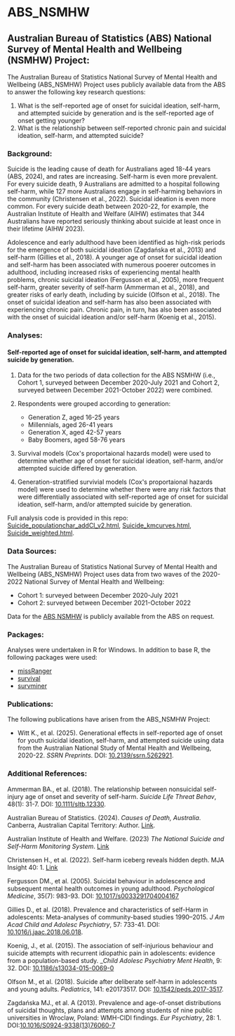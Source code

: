 # ABS_NSMHW
## Australian Bureau of Statistics (ABS) National Survey of Mental Health and Wellbeing (NSMHW) Project:
The Australian Bureau of Statistics National Survey of Mental Health and Wellbeing (ABS_NSMHW) Project uses publicly available data from the ABS to answer the following key research questions:

1. What is the self-reported age of onset for suicidal ideation, self-harm, and attempted suicide by generation and is the self-reported age of onset getting younger?
2. What is the relationship between self-reported chronic pain and suicidal ideation, self-harm, and attempted suicide?



### Background:
Suicide is the leading cause of death for Australians aged 18-44 years (ABS, 2024), and rates are increasing. Self-harm is even more prevalent. For every suicide death, 9 Australians are admitted to a hospital following self-harm, while 127 more Australians engage in self-harming behaviors in the community (Christensen et al., 2022). Suicidal ideation is even more common. For every suicide death between 2020-22, for example, the Australian Institute of Health and Welfare (AIHW) estimates that 344 Australians have reported seriously thinking about suicide at least once in their lifetime (AIHW 2023).

Adolescence and early adulthood have been identified as high-risk periods for the emergence of both suicidal ideation (Zagdańska et al., 2013) and self-harm (Gillies et al., 2018). A younger age of onset for suicidal ideation and self-harm has been associated with numerous pooerer outcomes in adulthood, including increased risks of experiencing mental health problems, chronic suicidal ideation (Fergusson et al., 2005), more frequent self-harm, greater severity of self-harm (Ammerman et al., 2018), and greater risks of early death, including by suicide (Olfson et al., 2018). The onset of suicidal ideation and self-harm has also been associated with experiencing chronic pain. Chronic pain, in turn, has also been associated with the onset of suicidal ideation and/or self-harm (Koenig et al., 2015).



### Analyses:
#### Self-reported age of onset for suicidal ideation, self-harm, and attempted suicide by generation.
1. Data for the two periods of data collection for the ABS NSMHW (i.e., Cohort 1, surveyed between December 2020-July 2021 and Cohort 2, surveyed between December 2021-October 2022) were combined.
   
2. Respondents were grouped according to generation:
   * Generation Z, aged 16-25 years
   * Millennials, aged 26-41 years
   * Generation X, aged 42-57 years
   * Baby Boomers, aged 58-76 years

3. Survival models (Cox's proportaional hazards model) were used to determine whether age of onset for suicidal ideation, self-harm, and/or attempted suicide differed by generation.

4. Generation-stratified survivial models (Cox's proportaional hazards model) were used to determine whether there were any risk factors that were differentially associated with self-reported age of onset for suicidal ideation, self-harm, and/or attempted suicide by generation.

Full analysis code is provided in this repo: [Suicide_populationchar_addCI_v2.html](https://github.com/K-G-Witt/ABS_NSMHW/blob/main/Code/Suicide_populationchar_addCI_v2.html), [Suicide_kmcurves.html](https://github.com/K-G-Witt/ABS_NSMHW/blob/main/Code/Suicide_kmcurves.html), [Suicide_weighted.html](https://github.com/K-G-Witt/ABS_NSMHW/blob/main/Code/Suicide_weighted.html).



### Data Sources:
The Australian Bureau of Statistics National Survey of Mental Health and Wellbeing (ABS_NSMHW) Project uses data from two waves of the 2020-2022 National Survey of Mental Health and Wellbeing:
* Cohort 1: surveyed between December 2020-July 2021
* Cohort 2: surveyed between December 2021-October 2022

Data for the [ABS NSMHW](https://www.abs.gov.au/statistics/health/mental-health/national-study-mental-health-and-wellbeing/latest-release) is publicly available from the ABS on request.



### Packages:
Analyses were undertaken in R for Windows. In addition to base R, the following packages were used:

* [missRanger](https://www.rdocumentation.org/packages/missRanger/versions/2.6.1/topics/missRanger)
* [survival](https://www.rdocumentation.org/packages/survival/versions/3.5-7)
* [survminer](https://www.rdocumentation.org/packages/survminer/versions/0.4.9)



### Publications:
The following publications have arisen from the ABS_NSMHW Project:

* Witt K., et al. (2025). Generational effects in self-reported age of onset for youth suicidal ideation, self-harm, and attempted suicide using data from the Australian National Study of Mental Health and Wellbeing, 2020-22. _SSRN Preprints_. DOI: [10.2139/ssrn.5262921](http://dx.doi.org/10.2139/ssrn.5262921).




### Additional References:
Ammerman BA., et al. (2018). The relationship between nonsuicidal self-injury age of onset and severity of self-harm. _Suicide Life Threat Behav_, 48(1): 31-7. DOI: [10.1111/sltb.12330](https://onlinelibrary.wiley.com/doi/10.1111/sltb.12330).

Australian Bureau of Statistics. (2024). _Causes of Death, Australia_. Canberra, Australian Capital Territory: Author. [Link](https://www.abs.gov.au/statistics/health/causes-death/causes-death-australia/latest-release).

Australian Institute of Health and Welfare. (2023) _The National Suicide and Self-Harm Monitoring System_. [Link](https://www.aihw.gov.au/suicide-self-harm-monitoring)

Christensen H., et al. (2022). Self-harm iceberg reveals hidden depth. MJA Insight 40: 1. [Link](https://insightplus.mja.com.au/2022/40/self-harm-iceberg-reveals-hidden-depth/)

Fergusson DM., et al. (2005). Suicidal behaviour in adolescence and subsequent mental health outcomes in young adulthood. _Psychological Medicine_, 35(7): 983-93. DOI: [10.1017/s0033291704004167](https://www.cambridge.org/core/journals/psychological-medicine/article/abs/suicidal-behaviour-in-adolescence-and-subsequent-mental-health-outcomes-in-young-adulthood/3BFFAB5FA36E1E3F6BD330DDF8B3102B)

Gillies D., et al. (2018). Prevalence and characteristics of self-Harm in adolescents: Meta-analyses of community-based studies 1990–2015. _J Am Acad Child and Adolesc Psychiatry_, 57: 733-41. DOI: [10.1016/j.jaac.2018.06.018](https://www.jaacap.org/article/S0890-8567(18)31267-X/abstract).

Koenig, J., et al. (2015). The association of self-injurious behaviour and suicide attempts with recurrent idiopathic pain in adolescents: evidence from a population-based study. __Child Adolesc Psychiatry Ment Health_, 9: 32. DOI: [10.1186/s13034-015-0069-0](https://doi.org/10.1186/s13034-015-0069-0)

Olfson M., et al. (2018). Suicide after deliberate self-harm in adolescents and young adults. _Pediatrics_, 141: e20173517. DOI: [10.1542/peds.2017-3517](https://publications.aap.org/pediatrics/article-abstract/141/4/e20173517/37791/Suicide-After-Deliberate-Self-Harm-in-Adolescents?redirectedFrom=fulltext).

Zagdańska MJ., et al. A (2013). Prevalence and age-of-onset distributions of suicidal thoughts, plans and attempts among students of nine public universities in Wroclaw, Poland: WMH-CIDI findings. _Eur Psychiatry_, 28: 1. DOI:[10.1016/S0924-9338(13)76060-7](https://www.cambridge.org/core/journals/european-psychiatry/article/896-prevalence-and-ageofonset-distributions-of-suicidal-thoughts-plans-and-attempts-among-students-of-nine-public-universities-in-wroclaw-poland-wmhcidi-findings/BCE09437F879CB3689891C58A64443A6)
